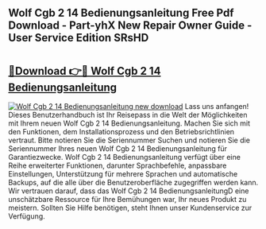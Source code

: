 ## Wolf Cgb 2 14 Bedienungsanleitung Free Pdf Download - Part-yhX New Repair Owner Guide - User Service Edition SRsHD

# <h2><a href="http://df0oaz.blite.top/?on=Wolf+Cgb+2+14+Bedienungsanleitung">🔗Download 👉🔴 Wolf Cgb 2 14 Bedienungsanleitung</a></h2>

[![Wolf Cgb 2 14 Bedienungsanleitung new download](https://i.imgur.com/lujVjoI.png)](http://df0oaz.blite.top/?on=Wolf+Cgb+2+14+Bedienungsanleitung)
Lass uns anfangen! Dieses Benutzerhandbuch ist Ihr Reisepass in die Welt der Möglichkeiten mit Ihrem neuen Wolf Cgb 2 14 Bedienungsanleitung. Machen Sie sich mit den Funktionen, dem Installationsprozess und den Betriebsrichtlinien vertraut. Bitte notieren Sie die Seriennummer Suchen und notieren Sie die Seriennummer Ihres neuen Wolf Cgb 2 14 Bedienungsanleitung für Garantiezwecke. Wolf Cgb 2 14 Bedienungsanleitung verfügt über eine Reihe erweiterter Funktionen, darunter Sprachbefehle, anpassbare Einstellungen, Unterstützung für mehrere Sprachen und automatische Backups, auf die alle über die Benutzeroberfläche zugegriffen werden kann. Wir vertrauen darauf, dass das Wolf Cgb 2 14 BedienungsanleitungD eine unschätzbare Ressource für Ihre Bemühungen war, Ihr neues Produkt zu meistern. Sollten Sie Hilfe benötigen, steht Ihnen unser Kundenservice zur Verfügung.
